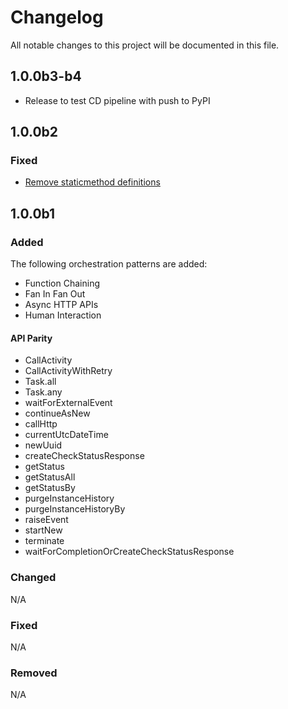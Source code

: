 # Changelog

All notable changes to this project will be documented in this file.

## 1.0.0b3-b4
- Release to test CD pipeline with push to PyPI

## 1.0.0b2

### Fixed
- [Remove staticmethod definitions](https://github.com/Azure/azure-functions-durable-python/issues/65)

## 1.0.0b1

### Added

The following orchestration patterns are added:

- Function Chaining
- Fan In Fan Out
- Async HTTP APIs
- Human Interaction

#### API Parity
- CallActivity
- CallActivityWithRetry
- Task.all 
- Task.any 
- waitForExternalEvent
- continueAsNew
- callHttp
- currentUtcDateTime
- newUuid
- createCheckStatusResponse 
- getStatus
- getStatusAll
- getStatusBy
- purgeInstanceHistory
- purgeInstanceHistoryBy
- raiseEvent
- startNew
- terminate
- waitForCompletionOrCreateCheckStatusResponse

### Changed
N/A

### Fixed
N/A

### Removed
N/A
